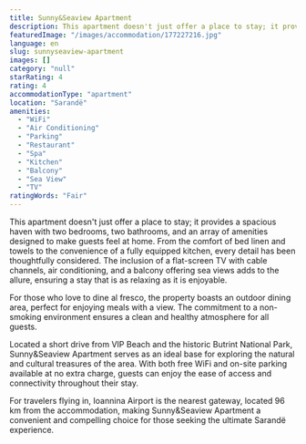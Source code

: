 ```yaml
---
title: Sunny&Seaview Apartment
description: This apartment doesn't just offer a place to stay; it provides a spacious haven with two bedrooms, two bathrooms, and an array of amenities designed to make gue
featuredImage: "/images/accommodation/177227216.jpg"
language: en
slug: sunnyseaview-apartment
images: []
category: "null"
starRating: 4
rating: 4
accommodationType: "apartment"
location: "Sarandë"
amenities:
  - "WiFi"
  - "Air Conditioning"
  - "Parking"
  - "Restaurant"
  - "Spa"
  - "Kitchen"
  - "Balcony"
  - "Sea View"
  - "TV"
ratingWords: "Fair"
---
```


This apartment doesn't just offer a place to stay; it provides a spacious haven with two bedrooms, two bathrooms, and an array of amenities designed to make guests feel at home. From the comfort of bed linen and towels to the convenience of a fully equipped kitchen, every detail has been thoughtfully considered. The inclusion of a flat-screen TV with cable channels, air conditioning, and a balcony offering sea views adds to the allure, ensuring a stay that is as relaxing as it is enjoyable.

For those who love to dine al fresco, the property boasts an outdoor dining area, perfect for enjoying meals with a view. The commitment to a non-smoking environment ensures a clean and healthy atmosphere for all guests.

Located a short drive from VIP Beach and the historic Butrint National Park, Sunny&Seaview Apartment serves as an ideal base for exploring the natural and cultural treasures of the area. With both free WiFi and on-site parking available at no extra charge, guests can enjoy the ease of access and connectivity throughout their stay.

For travelers flying in, Ioannina Airport is the nearest gateway, located 96 km from the accommodation, making Sunny&Seaview Apartment a convenient and compelling choice for those seeking the ultimate Sarandë experience.

